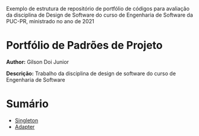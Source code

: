 Exemplo de estrutura de repositório de portfólio de códigos para avaliação da disciplina de Design de Software do curso de Engenharia de Software da PUC-PR, ministrado no ano de 2021

# Portfólio de Padrões de Projeto
**Author:** Gilson Doi Junior

**Descrição:** Trabalho da disciplina de design de software do curso de Engenharia de Software


# Sumário

- [Singleton](/src/singleton/README.md)
- [Adapter](/src/adapter/README.md)
